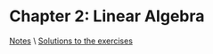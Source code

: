 # Chapter 2: Linear Algebra
[Notes](./notes/ch2-notes) \\
[Solutions to the exercises](./solutions/ch2-solutions/ch2-solutions.md)

